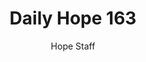 ---
image: /assets/img/daily-hope-default-artwork.png
title: Daily Hope 163
number: 163
categories:
  - Daily Hope
author: Hope Staff
notes: Daily Hope 163
embed: >-
  <iframe style="border-radius:12px" src="https://open.spotify.com/embed/episode/1t0rNk2ENDwvRwNBm8cuFH?utm_source=generator" width="100%" height="352" frameBorder="0" allowfullscreen="" allow="autoplay; clipboard-write; encrypted-media; fullscreen; picture-in-picture" loading="lazy"></iframe>
---